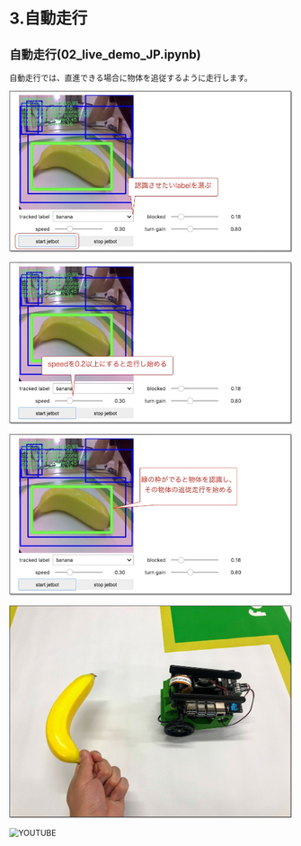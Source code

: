 # 3.自動走行

## 自動走行(02_live_demo_JP.ipynb)

自動走行では、直進できる場合に物体を追従するように走行します。

![](../img/demo002.jpg)

![](../img/demo003.jpg)

![](../img/demo004.jpg)

![](../img/demo005.jpg)

![YOUTUBE](is9IAm916aQ)
